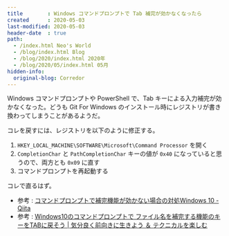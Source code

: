 ```yaml
---
title        : Windows コマンドプロンプトで Tab 補完が効かなくなったら
created      : 2020-05-03
last-modified: 2020-05-03
header-date  : true
path:
  - /index.html Neo's World
  - /blog/index.html Blog
  - /blog/2020/index.html 2020年
  - /blog/2020/05/index.html 05月
hidden-info:
  original-blog: Corredor
---
```


Windows コマンドプロンプトや PowerShell で、Tab キーによる入力補完が効かなくなった。どうも Git For Windows のインストール時にレジストリが書き換わってしまうことがあるようだ。

コレを戻すには、レジストリを以下のように修正する。

1. `HKEY_LOCAL_MACHINE\SOFTWARE\Microsoft\Command Processor` を開く
2. `CompletionChar` と `PathCompletionChar` キーの値が `0x40` になっていると思うので、両方とも `0x09` に直す
3. コマンドプロンプトを再起動する

コレで直るはず。

- 参考 : [コマンドプロンプトで補完機能が効かない場合の対処Windows 10 - Qiita](https://qiita.com/spiderx_jp/items/8351459ac1e89582837c)
- 参考 : [Windows10のコマンドプロンプトで ファイル名を補完する機能のキーをTABに戻そう | 気分良く前向きに生きよう ＆ テクニカルを楽しむ](https://ameblo.jp/vsts/entry-12390667455.html)
